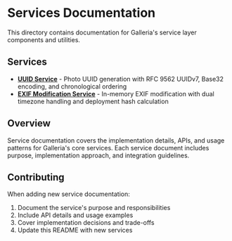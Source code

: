 # Services Documentation

This directory contains documentation for Galleria's service layer components and utilities.

## Services

- **[UUID Service](uuid_service.md)** - Photo UUID generation with RFC 9562 UUIDv7, Base32 encoding, and chronological ordering
- **[EXIF Modification Service](exif_modification.md)** - In-memory EXIF modification with dual timezone handling and deployment hash calculation

## Overview

Service documentation covers the implementation details, APIs, and usage patterns for Galleria's core services. Each service document includes purpose, implementation approach, and integration guidelines.

## Contributing

When adding new service documentation:
1. Document the service's purpose and responsibilities
2. Include API details and usage examples
3. Cover implementation decisions and trade-offs
4. Update this README with new services